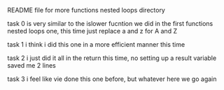 README file for more functions nested loops directory

task 0 is very similar to the islower fucntion we did in the first functions nested loops one, this time just replace a and z for A and Z

task 1 i think i did this one in a more efficient manner this time

task 2 i just did it all in the return this time, no setting up a result variable saved me 2 lines

task 3 i feel like vie done this one before, but whatever here we go again